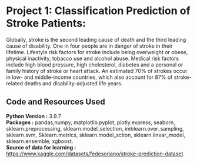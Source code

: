 # Project 1: Classification Prediction of Stroke Patients:
Globally, stroke is the second leading cause of death and the third leading cause of disability. One in four people are in danger of stroke in their lifetime. Lifestyle risk factors for stroke include being overweight or obese, physical inactivity, tobacco use and alcohol abuse. Medical risk factors include high blood pressure, high cholesterol, diabetes and a personal or family history of stroke or heart attack. An estimated 70% of strokes occur in low- and middle-income countries, which also account for 87% of stroke-related deaths and disability-adjusted life years.

## Code and Resources Used
**Python Version :** 3.9.7
<br>
**Packages  :** pandas,numpy, matplotlib.pyplot, plotly.express, seaborn, sklearn.preprocessing, sklearn.model_selection, imblearn.over_sampling, sklearn.svm, Sklearn.metrics, sklearn.model_sction, sklearn.linear_model, sklearn.ensemble, xgboost.
<br>
**Source of data for learning :** https://www.kaggle.com/datasets/fedesoriano/stroke-prediction-dataset

